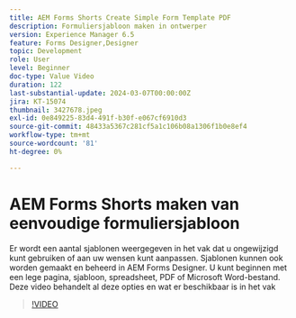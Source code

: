 ```yaml
---
title: AEM Forms Shorts Create Simple Form Template PDF
description: Formuliersjabloon maken in ontwerper
version: Experience Manager 6.5
feature: Forms Designer,Designer
topic: Development
role: User
level: Beginner
doc-type: Value Video
duration: 122
last-substantial-update: 2024-03-07T00:00:00Z
jira: KT-15074
thumbnail: 3427678.jpeg
exl-id: 0e849225-83d4-491f-b30f-e067cf6910d3
source-git-commit: 48433a5367c281cf5a1c106b08a1306f1b0e8ef4
workflow-type: tm+mt
source-wordcount: '81'
ht-degree: 0%

---
```


# AEM Forms Shorts maken van eenvoudige formuliersjabloon

Er wordt een aantal sjablonen weergegeven in het vak dat u ongewijzigd kunt gebruiken of aan uw wensen kunt aanpassen. Sjablonen kunnen ook worden gemaakt en beheerd in AEM Forms Designer. U kunt beginnen met een lege pagina, sjabloon, spreadsheet, PDF of Microsoft Word-bestand. Deze video behandelt al deze opties en wat er beschikbaar is in het vak

>[!VIDEO](https://video.tv.adobe.com/v/3427678/?learn=on)

